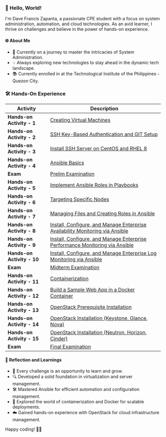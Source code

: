 ### 👋 Hello, World!

I'm Dave Francis Zapanta, a passionate CPE student with a focus on system administration, automation, and cloud technologies. As an avid learner, I thrive on challenges and believe in the power of hands-on experience.

#### 🌐 About Me
- 🚀 Currently on a journey to master the intricacies of System Administration.
- 💡 Always exploring new technologies to stay ahead in the dynamic tech landscape.
- 📚 Currently enrolled in at the Technological Institute of the Philippines - Quezon City.

### 🛠️ Hands-On Experience

| Activity | Description |
|----------|-------------|
| **Hands-on Activity - 1** | [Creating Virtual Machines](#) |
| **Hands-on Activity - 2** | [SSH Key-Based Authentication and GIT Setup](#) |
| **Hands-on Activity - 3** | [Install SSH Server on CentOS and RHEL 8](#) |
| **Hands-on Activity - 4** | [Ansible Basics](#) |
| **Exam** | [Prelim Examination](#) |
| **Hands-on Activity - 5** | [Implement Ansible Roles in Playbooks](#) |
| **Hands-on Activity - 6** | [Targeting Specific Nodes](#) |
| **Hands-on Activity - 7** | [Managing Files and Creating Roles in Ansible](#) |
| **Hands-on Activity - 8** | [Install, Configure, and Manage Enterprise Availability Monitoring via Ansible](#) |
| **Hands-on Activity - 9** | [Install, Configure, and Manage Enterprise Performance Monitoring via Ansible](#) |
| **Hands-on Activity - 10** | [Install, Configure, and Manage Enterprise Log Monitoring via Ansible](#) |
| **Exam** | [Midterm Examination](#) |
| **Hands-on Activity - 11** | [Containerization](#) |
| **Hands-on Activity - 12** | [Build a Sample Web App in a Docker Container](#) |
| **Hands-on Activity - 13** | [OpenStack Prerequisite Installation](#) |
| **Hands-on Activity - 14** | [OpenStack Installation (Keystone, Glance, Nova)](#) |
| **Hands-on Activity - 15** | [OpenStack Installation (Neutron, Horizon, Cinder)](https://github.com/qdf-zapanta/CPE232_ZapantaHOA15) |
| **Exam** | [Final Examination](#) |

#### 🤔 Reflection and Learnings
- 🌱 Every challenge is an opportunity to learn and grow.
- 🔍 Developed a solid foundation in virtualization and server management.
- 🛠️ Mastered Ansible for efficient automation and configuration management.
- 🐳 Explored the world of containerization and Docker for scalable deployments.
- ☁️ Gained hands-on experience with OpenStack for cloud infrastructure management.


Happy coding! 🚀✨

